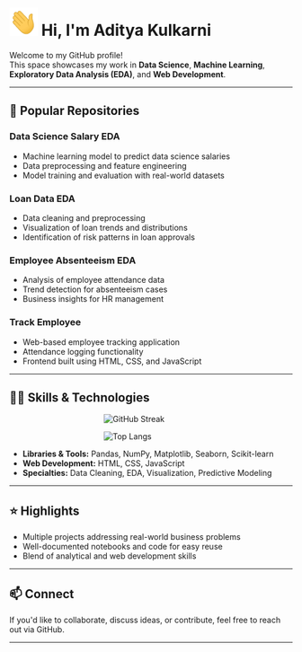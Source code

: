 # <img src="wave.gif" width="50px" height="50px"> Hi, I'm Aditya Kulkarni

Welcome to my GitHub profile!  
This space showcases my work in **Data Science**, **Machine Learning**, **Exploratory Data Analysis (EDA)**, and **Web Development**.

---

## 📂 Popular Repositories

### Data Science Salary EDA
- Machine learning model to predict data science salaries
- Data preprocessing and feature engineering
- Model training and evaluation with real-world datasets

### Loan Data EDA
- Data cleaning and preprocessing
- Visualization of loan trends and distributions
- Identification of risk patterns in loan approvals

### Employee Absenteeism EDA
- Analysis of employee attendance data
- Trend detection for absenteeism cases
- Business insights for HR management

### Track Employee
- Web-based employee tracking application
- Attendance logging functionality
- Frontend built using HTML, CSS, and JavaScript

---

## 🧑‍💻 Skills & Technologies

&emsp;&emsp;&emsp;&emsp;&emsp;&emsp;&emsp;&emsp;&emsp;&emsp;&emsp;&emsp;<img src="https://github-readme-streak-stats.herokuapp.com/?user=adityakulkarni531&theme=radical" alt="GitHub Streak">

&emsp;&emsp;&emsp;&emsp;&emsp;&emsp;&emsp;&emsp;&emsp;&emsp;&emsp;&emsp;<img src="https://github-readme-stats.vercel.app/api/top-langs/?username=adityakulkarni531&layout=compact&theme=radical&langs_count=3" alt="Top Langs">

- **Libraries & Tools:** Pandas, NumPy, Matplotlib, Seaborn, Scikit-learn  
- **Web Development:** HTML, CSS, JavaScript  
- **Specialties:** Data Cleaning, EDA, Visualization, Predictive Modeling

---

## ⭐ Highlights

- Multiple projects addressing real-world business problems
- Well-documented notebooks and code for easy reuse
- Blend of analytical and web development skills

---

## 📫 Connect

If you'd like to collaborate, discuss ideas, or contribute, feel free to reach out via GitHub.

---
